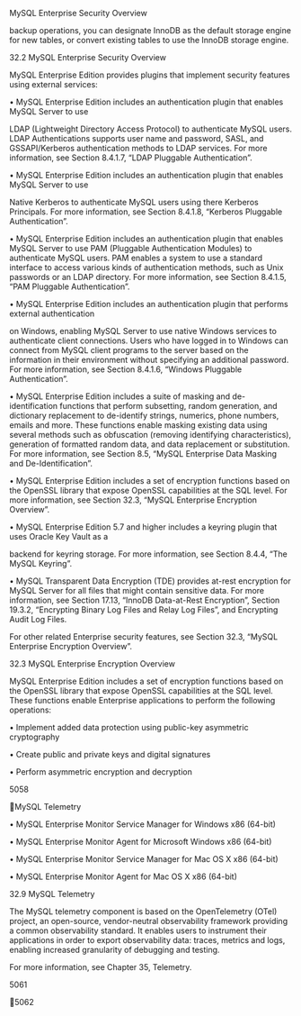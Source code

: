 MySQL Enterprise Security Overview

backup operations, you can designate InnoDB as the default storage engine for new tables, or convert
existing tables to use the InnoDB storage engine.

32.2 MySQL Enterprise Security Overview

MySQL Enterprise Edition provides plugins that implement security features using external services:

• MySQL Enterprise Edition includes an authentication plugin that enables MySQL Server to use

LDAP (Lightweight Directory Access Protocol) to authenticate MySQL users. LDAP Authentications
supports user name and password, SASL, and GSSAPI/Kerberos authentication methods to LDAP
services. For more information, see Section 8.4.1.7, “LDAP Pluggable Authentication”.

• MySQL Enterprise Edition includes an authentication plugin that enables MySQL Server to use

Native Kerberos to authenticate MySQL users using there Kerberos Principals. For more information,
see Section 8.4.1.8, “Kerberos Pluggable Authentication”.

• MySQL Enterprise Edition includes an authentication plugin that enables MySQL Server to use PAM
(Pluggable Authentication Modules) to authenticate MySQL users. PAM enables a system to use a
standard interface to access various kinds of authentication methods, such as Unix passwords or an
LDAP directory. For more information, see Section 8.4.1.5, “PAM Pluggable Authentication”.

• MySQL Enterprise Edition includes an authentication plugin that performs external authentication

on Windows, enabling MySQL Server to use native Windows services to authenticate client
connections. Users who have logged in to Windows can connect from MySQL client programs to the
server based on the information in their environment without specifying an additional password. For
more information, see Section 8.4.1.6, “Windows Pluggable Authentication”.

• MySQL Enterprise Edition includes a suite of masking and de-identification functions that perform
subsetting, random generation, and dictionary replacement to de-identify strings, numerics, phone
numbers, emails and more. These functions enable masking existing data using several methods
such as obfuscation (removing identifying characteristics), generation of formatted random data, and
data replacement or substitution. For more information, see Section 8.5, “MySQL Enterprise Data
Masking and De-Identification”.

• MySQL Enterprise Edition includes a set of encryption functions based on the OpenSSL library that
expose OpenSSL capabilities at the SQL level. For more information, see Section 32.3, “MySQL
Enterprise Encryption Overview”.

• MySQL Enterprise Edition 5.7 and higher includes a keyring plugin that uses Oracle Key Vault as a

backend for keyring storage. For more information, see Section 8.4.4, “The MySQL Keyring”.

• MySQL Transparent Data Encryption (TDE) provides at-rest encryption for MySQL Server for all files
that might contain sensitive data. For more information, see Section 17.13, “InnoDB Data-at-Rest
Encryption”, Section 19.3.2, “Encrypting Binary Log Files and Relay Log Files”, and Encrypting Audit
Log Files.

For other related Enterprise security features, see Section 32.3, “MySQL Enterprise Encryption
Overview”.

32.3 MySQL Enterprise Encryption Overview

MySQL Enterprise Edition includes a set of encryption functions based on the OpenSSL library that
expose OpenSSL capabilities at the SQL level. These functions enable Enterprise applications to
perform the following operations:

• Implement added data protection using public-key asymmetric cryptography

• Create public and private keys and digital signatures

• Perform asymmetric encryption and decryption

5058

MySQL Telemetry

• MySQL Enterprise Monitor Service Manager for Windows x86 (64-bit)

• MySQL Enterprise Monitor Agent for Microsoft Windows x86 (64-bit)

• MySQL Enterprise Monitor Service Manager for Mac OS X x86 (64-bit)

• MySQL Enterprise Monitor Agent for Mac OS X x86 (64-bit)

32.9 MySQL Telemetry

The MySQL telemetry component is based on the OpenTelemetry (OTel) project, an open-source,
vendor-neutral observability framework providing a common observability standard. It enables users
to instrument their applications in order to export observability data: traces, metrics and logs, enabling
increased granularity of debugging and testing.

For more information, see Chapter 35, Telemetry.

5061

5062

